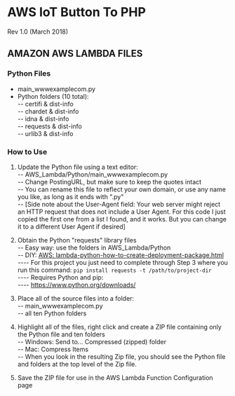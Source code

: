 # AWS IoT Button To PHP 
Rev 1.0 (March 2018)
  
## AMAZON AWS LAMBDA FILES

### Python Files
 
- main_wwwexamplecom.py
- Python folders (10 total):  
  --  certifi & dist-info  
  --  chardet & dist-info  
  --  idna & dist-info  
  --  requests & dist-info  
  --  urlib3 & dist-info  
 
### How to Use  

1. Update the Python file using a text editor:  
  -- AWS_Lambda/Python/main_wwwexamplecom.py  
  -- Change PostingURL, but make sure to keep the quotes intact  
  -- You can rename this file to reflect your own domain, or use any name you like, as long as it ends with ".py"  
  -- [Side note about the User-Agent field: Your web server might reject an HTTP request that does not include a User Agent. For this code I just copied the first one from a list I found, and it works. But you can change it to a different User Agent if desired]
  
2. Obtain the Python "requests" library files  
  -- Easy way: use the folders in AWS_Lambda/Python  
  -- DIY: [AWS: lambda-python-how-to-create-deployment-package.html](https://docs.aws.amazon.com/lambda/latest/dg/lambda-python-how-to-create-deployment-package.html)  
  ---- For this project you just need to complete through Step 3 where you run this command: `pip install requests -t /path/to/project-dir`  
  ---- Requires Python and pip:  
  ---- https://www.python.org/downloads/  
  
3. Place all of the source files into a folder:  
  -- main_wwwexamplecom.py  
  -- all ten Python folders  
  
4. Highlight all of the files, right click and create a ZIP file containing only the Python file and ten folders  
  -- Windows: Send to... Compressed (zipped) folder  
  -- Mac: Compress Items  
  -- When you look in the resulting Zip file, you should see the Python file and folders at the top level of the Zip file. 
  
5. Save the ZIP file for use in the AWS Lambda Function Configuration page  
  
